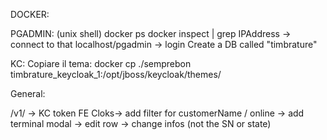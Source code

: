 DOCKER: 

PGADMIN: 
    (unix shell)
    docker ps
    docker inspect <hash> | grep IPAddress -> connect to that
    localhost/pgadmin -> login
    Create a DB called "timbrature"

KC: 
    Copiare il tema: 
    docker cp ./semprebon timbrature_keycloak_1:/opt/jboss/keycloak/themes/ 


General: 

/v1/ -> KC token
FE Cloks-> add filter for customerName / online
        -> add terminal modal
        -> edit row -> change infos (not the SN or state)
